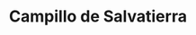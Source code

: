 ---
title: Campillo de Salvatierra
url: /campillo-de-salvatierra/
latitude: 40.565
longitude: -5.677
---